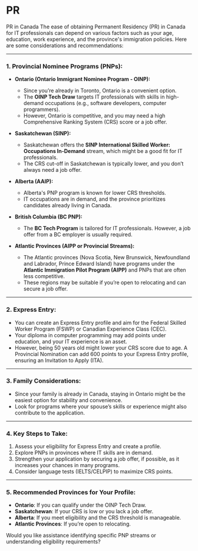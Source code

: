 # PR
PR in Canada
The ease of obtaining Permanent Residency (PR) in Canada for IT professionals can depend on various factors such as your age, education, work experience, and the province's immigration policies. Here are some considerations and recommendations:

---

### 1. **Provincial Nominee Programs (PNPs):**
   - **Ontario (Ontario Immigrant Nominee Program - OINP):**
     - Since you’re already in Toronto, Ontario is a convenient option.
     - The **OINP Tech Draw** targets IT professionals with skills in high-demand occupations (e.g., software developers, computer programmers).
     - However, Ontario is competitive, and you may need a high Comprehensive Ranking System (CRS) score or a job offer.
   
   - **Saskatchewan (SINP):**
     - Saskatchewan offers the **SINP International Skilled Worker: Occupations In-Demand** stream, which might be a good fit for IT professionals.
     - The CRS cut-off in Saskatchewan is typically lower, and you don’t always need a job offer.

   - **Alberta (AAIP):**
     - Alberta's PNP program is known for lower CRS thresholds.
     - IT occupations are in demand, and the province prioritizes candidates already living in Canada.

   - **British Columbia (BC PNP):**
     - The **BC Tech Program** is tailored for IT professionals. However, a job offer from a BC employer is usually required.

   - **Atlantic Provinces (AIPP or Provincial Streams):**
     - The Atlantic provinces (Nova Scotia, New Brunswick, Newfoundland and Labrador, Prince Edward Island) have programs under the **Atlantic Immigration Pilot Program (AIPP)** and PNPs that are often less competitive.
     - These regions may be suitable if you’re open to relocating and can secure a job offer.

---

### 2. **Express Entry:**
   - You can create an Express Entry profile and aim for the Federal Skilled Worker Program (FSWP) or Canadian Experience Class (CEC).
   - Your diploma in computer programming may add points under education, and your IT experience is an asset.
   - However, being 50 years old might lower your CRS score due to age. A Provincial Nomination can add 600 points to your Express Entry profile, ensuring an Invitation to Apply (ITA).

---

### 3. **Family Considerations:**
   - Since your family is already in Canada, staying in Ontario might be the easiest option for stability and convenience.
   - Look for programs where your spouse’s skills or experience might also contribute to the application.

---

### 4. **Key Steps to Take:**
   1. Assess your eligibility for Express Entry and create a profile.
   2. Explore PNPs in provinces where IT skills are in demand.
   3. Strengthen your application by securing a job offer, if possible, as it increases your chances in many programs.
   4. Consider language tests (IELTS/CELPIP) to maximize CRS points.

---

### 5. **Recommended Provinces for Your Profile:**
   - **Ontario**: If you can qualify under the OINP Tech Draw.
   - **Saskatchewan**: If your CRS is low or you lack a job offer.
   - **Alberta**: If you meet eligibility and the CRS threshold is manageable.
   - **Atlantic Provinces**: If you’re open to relocating.

Would you like assistance identifying specific PNP streams or understanding eligibility requirements?
